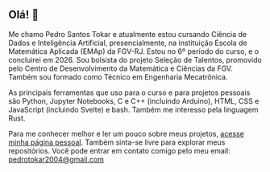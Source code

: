 ## Olá! 👋

Me chamo Pedro Santos Tokar e atualmente estou cursando Ciência de Dados e Inteligência Artificial, presencialmente, 
na instituição Escola de Matemática Aplicada (EMAp) da FGV-RJ. Estou no 6º período do curso, e o concluirei em 2026.
Sou bolsista do projeto Seleção de Talentos, promovido pelo Centro de Desenvolvimento da Matemática e Ciências da FGV.
Também sou formado como Técnico em Engenharia Mecatrônica.

As principais ferramentas que uso para o curso e para projetos pessoais são Python, Jupyter Notebooks, C e C++ (incluindo
Arduino), HTML, CSS e JavaScript (incluindo Svelte) e bash. Também me interesso pela linguagem Rust.

Para me conhecer melhor e ler um pouco sobre meus projetos, [acesse minha página pessoal](https://pedrotokar.github.io). Também sinta-se livre para explorar meus repositórios. Você pode entrar em contato comigo pelo meu email: pedrotokar2004@gmail.com

<!--
**pedrotokar/pedrotokar** is a ✨ _special_ ✨ repository because its `README.md` (this file) appears on your GitHub profile.

Here are some ideas to get you started:

- 🔭 I’m currently working on ...
- 🌱 I’m currently learning ...
- 👯 I’m looking to collaborate on ...
- 🤔 I’m looking for help with ...
- 💬 Ask me about ...
- 📫 How to reach me: ...
- 😄 Pronouns: ...
- ⚡ Fun fact: ...
-->
